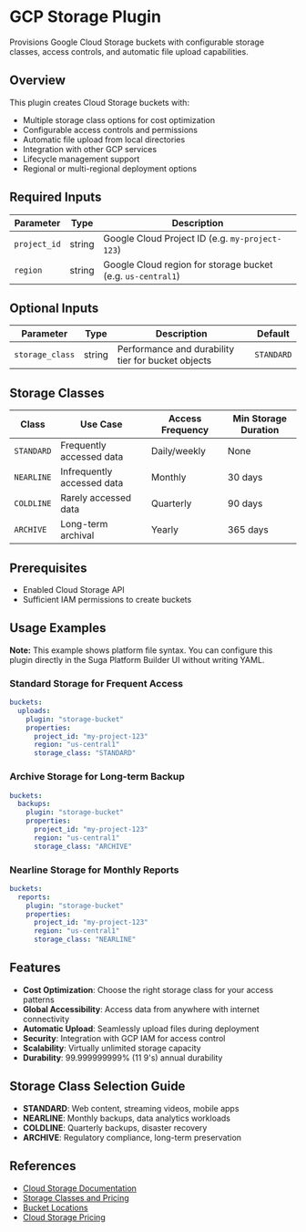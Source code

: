 # GCP Storage Plugin

Provisions Google Cloud Storage buckets with configurable storage classes, access controls, and automatic file upload capabilities.

## Overview

This plugin creates Cloud Storage buckets with:

- Multiple storage class options for cost optimization
- Configurable access controls and permissions
- Automatic file upload from local directories
- Integration with other GCP services
- Lifecycle management support
- Regional or multi-regional deployment options

## Required Inputs

| Parameter    | Type   | Description                                                 |
| ------------ | ------ | ----------------------------------------------------------- |
| `project_id` | string | Google Cloud Project ID (e.g. `my-project-123`)             |
| `region`     | string | Google Cloud region for storage bucket (e.g. `us-central1`) |

## Optional Inputs

| Parameter       | Type   | Description                                        | Default    |
| --------------- | ------ | -------------------------------------------------- | ---------- |
| `storage_class` | string | Performance and durability tier for bucket objects | `STANDARD` |

## Storage Classes

| Class      | Use Case                   | Access Frequency | Min Storage Duration |
| ---------- | -------------------------- | ---------------- | -------------------- |
| `STANDARD` | Frequently accessed data   | Daily/weekly     | None                 |
| `NEARLINE` | Infrequently accessed data | Monthly          | 30 days              |
| `COLDLINE` | Rarely accessed data       | Quarterly        | 90 days              |
| `ARCHIVE`  | Long-term archival         | Yearly           | 365 days             |

## Prerequisites

- Enabled Cloud Storage API
- Sufficient IAM permissions to create buckets

## Usage Examples

**Note:** This example shows platform file syntax. You can configure this plugin directly in the Suga Platform Builder UI without writing YAML.

### Standard Storage for Frequent Access

```yaml
buckets:
  uploads:
    plugin: "storage-bucket"
    properties:
      project_id: "my-project-123"
      region: "us-central1"
      storage_class: "STANDARD"
```

### Archive Storage for Long-term Backup

```yaml
buckets:
  backups:
    plugin: "storage-bucket"
    properties:
      project_id: "my-project-123"
      region: "us-central1"
      storage_class: "ARCHIVE"
```

### Nearline Storage for Monthly Reports

```yaml
buckets:
  reports:
    plugin: "storage-bucket"
    properties:
      project_id: "my-project-123"
      region: "us-central1"
      storage_class: "NEARLINE"
```

## Features

- **Cost Optimization**: Choose the right storage class for your access patterns
- **Global Accessibility**: Access data from anywhere with internet connectivity
- **Automatic Upload**: Seamlessly upload files during deployment
- **Security**: Integration with GCP IAM for access control
- **Scalability**: Virtually unlimited storage capacity
- **Durability**: 99.999999999% (11 9's) annual durability

## Storage Class Selection Guide

- **STANDARD**: Web content, streaming videos, mobile apps
- **NEARLINE**: Monthly backups, data analytics workloads
- **COLDLINE**: Quarterly backups, disaster recovery
- **ARCHIVE**: Regulatory compliance, long-term preservation

## References

- [Cloud Storage Documentation](https://cloud.google.com/storage/docs)
- [Storage Classes and Pricing](https://cloud.google.com/storage/docs/storage-classes)
- [Bucket Locations](https://cloud.google.com/storage/docs/locations)
- [Cloud Storage Pricing](https://cloud.google.com/storage/pricing)
